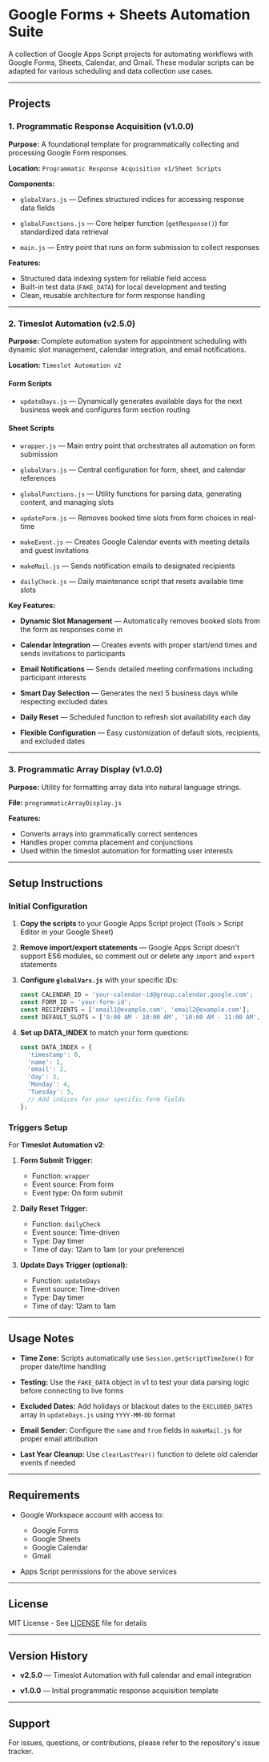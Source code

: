 # Google Forms + Sheets Automation Suite

A collection of Google Apps Script projects for automating workflows with Google Forms, Sheets, Calendar, and Gmail. These modular scripts can be adapted for various scheduling and data collection use cases.

---

## Projects

### 1. Programmatic Response Acquisition (v1.0.0)

**Purpose:** A foundational template for programmatically collecting and processing Google Form responses.

**Location:** `Programmatic Response Acquisition v1/Sheet Scripts`

**Components:**

- `globalVars.js` — Defines structured indices for accessing response data fields

- `globalFunctions.js` — Core helper function (`getResponse()`) for standardized data retrieval

- `main.js` — Entry point that runs on form submission to collect responses

**Features:**

- Structured data indexing system for reliable field access
- Built-in test data (`FAKE_DATA`) for local development and testing
- Clean, reusable architecture for form response handling

---

### 2. Timeslot Automation (v2.5.0)

**Purpose:** Complete automation system for appointment scheduling with dynamic slot management, calendar integration, and email notifications.

**Location:** `Timeslot Automation v2`

#### Form Scripts

- `updateDays.js` — Dynamically generates available days for the next business week and configures form section routing

#### Sheet Scripts

- `wrapper.js` — Main entry point that orchestrates all automation on form submission

- `globalVars.js` — Central configuration for form, sheet, and calendar references

- `globalFunctions.js` — Utility functions for parsing data, generating content, and managing slots

- `updateForm.js` — Removes booked time slots from form choices in real-time

- `makeEvent.js` — Creates Google Calendar events with meeting details and guest invitations

- `makeMail.js` — Sends notification emails to designated recipients

- `dailyCheck.js` — Daily maintenance script that resets available time slots

**Key Features:**

- **Dynamic Slot Management** — Automatically removes booked slots from the form as responses come in

- **Calendar Integration** — Creates events with proper start/end times and sends invitations to participants

- **Email Notifications** — Sends detailed meeting confirmations including participant interests

- **Smart Day Selection** — Generates the next 5 business days while respecting excluded dates

- **Daily Reset** — Scheduled function to refresh slot availability each day

- **Flexible Configuration** — Easy customization of default slots, recipients, and excluded dates

---

### 3. Programmatic Array Display (v1.0.0)

**Purpose:** Utility for formatting array data into natural language strings.

**File:** `programmaticArrayDisplay.js`

**Features:**
- Converts arrays into grammatically correct sentences
- Handles proper comma placement and conjunctions
- Used within the timeslot automation for formatting user interests

---

## Setup Instructions

### Initial Configuration

1. **Copy the scripts** to your Google Apps Script project (Tools > Script Editor in your Google Sheet)

2. **Remove import/export statements** — Google Apps Script doesn't support ES6 modules, so comment out or delete any `import` and `export` statements

3. **Configure `globalVars.js`** with your specific IDs:
   ```javascript
   const CALENDAR_ID = 'your-calendar-id@group.calendar.google.com';
   const FORM_ID = 'your-form-id';
   const RECIPIENTS = ['email1@example.com', 'email2@example.com'];
   const DEFAULT_SLOTS = ['9:00 AM - 10:00 AM', '10:00 AM - 11:00 AM', '1:00 PM - 2:00 PM'];
   ```

4. **Set up DATA_INDEX** to match your form questions:
   ```javascript
   const DATA_INDEX = {
     'timestamp': 0,
     'name': 1,
     'email': 2,
     'day': 3,
     'Monday': 4,
     'Tuesday': 5,
     // Add indices for your specific form fields
   };
   ```

### Triggers Setup

For **Timeslot Automation v2**:

1. **Form Submit Trigger:**
   - Function: `wrapper`
   - Event source: From form
   - Event type: On form submit

2. **Daily Reset Trigger:**
   - Function: `dailyCheck`
   - Event source: Time-driven
   - Type: Day timer
   - Time of day: 12am to 1am (or your preference)

3. **Update Days Trigger (optional):**
   - Function: `updateDays`
   - Event source: Time-driven
   - Type: Day timer
   - Time of day: 12am to 1am

---

## Usage Notes

- **Time Zone:** Scripts automatically use `Session.getScriptTimeZone()` for proper date/time handling

- **Testing:** Use the `FAKE_DATA` object in v1 to test your data parsing logic before connecting to live forms

- **Excluded Dates:** Add holidays or blackout dates to the `EXCLUDED_DATES` array in `updateDays.js` using `YYYY-MM-DD` format

- **Email Sender:** Configure the `name` and `from` fields in `makeMail.js` for proper email attribution

- **Last Year Cleanup:** Use `clearLastYear()` function to delete old calendar events if needed

---

## Requirements

- Google Workspace account with access to:
  - Google Forms
  - Google Sheets
  - Google Calendar
  - Gmail

- Apps Script permissions for the above services

---

## License

MIT License - See [LICENSE](LICENSE) file for details

---

## Version History

- **v2.5.0** — Timeslot Automation with full calendar and email integration

- **v1.0.0** — Initial programmatic response acquisition template

---

## Support

For issues, questions, or contributions, please refer to the repository's issue tracker.